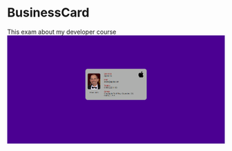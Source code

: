 # BusinessCard
This exam about my developer course
![screenshot](https://github.com/coddernordic/BusinessCard/blob/main/images/screenshot.png)
